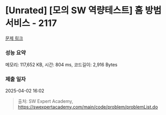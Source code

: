# [Unrated] [모의 SW 역량테스트] 홈 방범 서비스 - 2117 

[문제 링크](https://swexpertacademy.com/main/code/problem/problemDetail.do?contestProbId=AV5V61LqAf8DFAWu) 

### 성능 요약

메모리: 117,652 KB, 시간: 804 ms, 코드길이: 2,916 Bytes

### 제출 일자

2025-04-02 16:02



> 출처: SW Expert Academy, https://swexpertacademy.com/main/code/problem/problemList.do